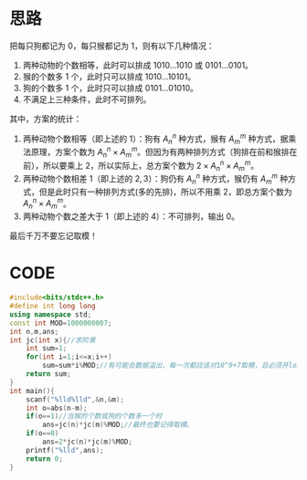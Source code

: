 # 思路
把每只狗都记为 $0$，每只猴都记为 $1$，则有以下几种情况：
1. 两种动物的个数相等，此时可以排成 $1010\dots1010$ 或 $0101\dots0101$。
2. 猴的个数多 $1$ 个，此时只可以排成 $1010\dots10101$。
3. 狗的个数多 $1$ 个，此时只可以排成 $0101\dots01010$。
4. 不满足上三种条件，此时不可排列。

其中，方案的统计：
1. 两种动物个数相等（即上述的 $1$）：狗有 $A_n^n$ 种方式，猴有 $A_m^m$ 种方式，据乘法原理，方案个数为 $A_n^n\times A_m^m$。但因为有两种排列方式（狗排在前和猴排在前），所以要乘上 $2$，所以实际上，总方案个数为 $2\times A_n^n\times A_m^m$。
2. 两种动物个数相差 $1$（即上述的 $2,3$）：狗仍有 $A_n^n$ 种方式，猴仍有 $A_m^m$ 种方式，但是此时只有一种排列方式(多的先排)，所以不用乘 $2$，即总方案个数为 $A_n^n\times A_m^m$。
3. 两种动物个数之差大于 $1$（即上述的 $4$）：不可排列，输出 $0$。

最后千万不要忘记取模！
# CODE
```cpp
#include<bits/stdc++.h>
#define int long long
using namespace std;
const int MOD=1000000007;
int n,m,ans;
int jc(int x){//求阶乘
	int sum=1;
	for(int i=1;i<=x;i++)
		sum=sum*i%MOD;//有可能会数据溢出，每一次都应该对10^9+7取模，且必须开long long
	return sum;
}
int main(){
	scanf("%lld%lld",&n,&m);
	int o=abs(n-m);
	if(o==1)//当猴的个数或狗的个数多一个时
		ans=jc(n)*jc(m)%MOD;//最终也要记得取模。
	if(o==0)
		ans=2*jc(n)*jc(m)%MOD;
	printf("%lld",ans);
	return 0;
}
```